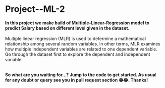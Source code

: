 # Project--ML-2

<table>
  
  **In this project we make build of Multiple-Linear-Regression model to predict Salary based on different level given in the dataset**.<br></br>
  Multiple linear regression (MLR) is used to determine a mathematical relationship among several random variables.
  In other terms, MLR examines how multiple independent variables are related to one dependent variable.
  Go through the dataset first to explore the dependent and independent variable.
</table>

**So what are you waiting for...? Jump to the code to get started. As usual for any doubt or query see you in pull request section 😁😂. Thanks!**
